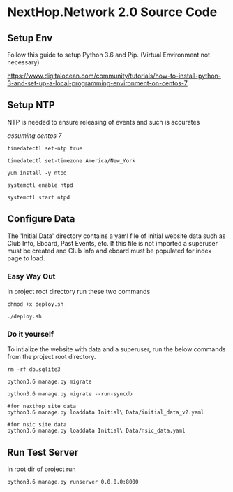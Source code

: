 NextHop.Network 2.0 Source Code
===

Setup Env
---
Follow this guide to setup Python 3.6 and Pip. (Virtual Environment not necessary)

https://www.digitalocean.com/community/tutorials/how-to-install-python-3-and-set-up-a-local-programming-environment-on-centos-7

Setup NTP
---

NTP is needed to ensure releasing of events and such is accurates

*assuming centos 7*

    timedatectl set-ntp true

    timedatectl set-timezone America/New_York
    
    yum install -y ntpd

    systemctl enable ntpd

    systemctl start ntpd

Configure Data
---
The 'Initial Data' directory contains a yaml file of initial website data such as Club Info, Eboard, Past Events, etc. If this file is not imported a superuser must be created and Club Info and eboard must be populated for index page to load.

### Easy Way Out

In project root directory run these two commands

    chmod +x deploy.sh

    ./deploy.sh


### Do it yourself

To intialize the website with data and a superuser, run the below commands from the project root directory. 

    rm -rf db.sqlite3

    python3.6 manage.py migrate 

    python3.6 manage.py migrate --run-syncdb
    
    #for nexthop site data
    python3.6 manage.py loaddata Initial\ Data/initial_data_v2.yaml
    
    #for nsic site data
    python3.6 manage.py loaddata Initial\ Data/nsic_data.yaml

Run Test Server
---
In root dir of project run

    python3.6 manage.py runserver 0.0.0.0:8000
